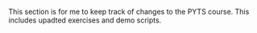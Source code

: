 This section is for me to keep track of changes to the PYTS course. This includes upadted exercises and demo scripts.
